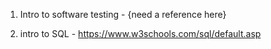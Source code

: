 
1. Intro to software testing - {need a reference here}



2. intro to SQL - https://www.w3schools.com/sql/default.asp
